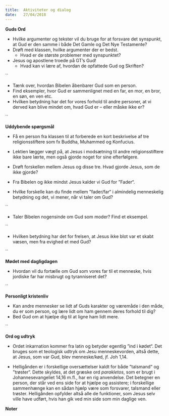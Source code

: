 ```yaml
---
title:  Aktiviteter og dialog
date:   27/04/2018
---
```


**Guds Ord**

*	Hvilke argumenter og tekster vil du bruge for at forsvare det synspunkt, at Gud er den samme i både Det Gamle og Det Nye Testamente?
  *	Drøft med klassen, hvilke argumenter der er bedst.
    *	Hvad er de største problemer med synspunktet?
  *	Jesus og apostlene troede på GT’s Gud!
    *	Hvad kan vi lære af, hvordan de opfattede Gud og Skriften?

``

*	Tænk over, hvordan Bibelen åbenbarer Gud som en person.
  *	Find eksempler, hvor Gud er sammenlignet med en far, en mor, en bror, en søn, en ven etc.
  *	Hvilken betydning har det for vores forhold til andre personer, at vi derved kan blive mindet om, hvad Gud er – eller måske ikke er?

``

**Uddybende spørgsmål**

*	Få en person fra klassen til at forberede en kort beskrivelse af tre religionsstiftere som fx Buddha, Muhammed og Konfucius.
  *	Lektien lægger vægt på, at Jesus i modsætning til andre religionsstiftere ikke bare lærte, men også gjorde noget for sine efterfølgere.
  *	Drøft forskellen mellem Jesus og disse tre. Hvad gjorde Jesus, som de ikke gjorde?
  *	Fra Bibelen og ikke mindst Jesus kalder vi Gud for ”Fader“.

*	Hvilke forskelle kan du finde mellem ”fader/far“ i almindelig menneskelig betydning og det, vi mener, når vi taler om Gud?

``

*	Taler Bibelen nogensinde om Gud som moder? Find et eksempel.

``

* Hvilken betydning har det for frelsen, at Jesus ikke blot var et skabt væsen, men fra evighed et med Gud?

``

**Mødet med dagligdagen**

* Hvordan vil du fortælle om Gud som vores far til et menneske, hvis jordiske far har misbrugt og tyranniseret det?

``

**Personligt kristenliv**

*	Kan andre mennesker se lidt af Guds karakter og væremåde i den måde, du er som person, og lære lidt om ham gennem deres forhold til dig?
  *	Bed Gud om at hjælpe dig til at ligne ham lidt mere.

``

**Ord og udtryk**

*	Ordet inkarnation kommer fra latin og betyder egentlig ”ind i kødet“. Det bruges som et teologisk udtryk om Jesu menneskevorden, altså dette, at Jesus, som var Gud, blev menneske/kød, jf. Joh 1,14.

*	Helligånden er i forskellige oversættelser kaldt for både ”talsmand“ og ”trøster“. Dette skyldes, at det græske ord *parakletos*, som er brugt i Johannesevangeliet 14,16 m.fl., har en rig anvendelse. Det betegner en person, der står ved ens side for at hjælpe og assistere; i forskellige sammenhænge kan en sådan hjælp være som forsvarer, talsmand eller trøster. Helligånden opfylder altså alle de funktioner, som Jesus selv ville have udført, hvis han gik ved min side som min daglige ven.

**Noter**

` `
